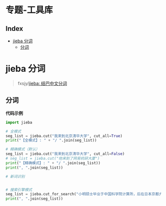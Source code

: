 专题-工具库
===

Index
---
<!-- TOC -->

- [jieba 分词](#jieba-分词)
  - [分词](#分词)

<!-- /TOC -->

# jieba 分词
> fxsjy/[jieba: 结巴中文分词](https://github.com/fxsjy/jieba) 

## 分词
**代码示例**
```Python
import jieba

# 全模式
seg_list = jieba.cut("我来到北京清华大学", cut_all=True)
print("【全模式】: " + "/ ".join(seg_list))  

# 精确模式（默认）
seg_list = jieba.cut("我来到北京清华大学", cut_all=False)
# seg_list = jieba.cut("他来到了网易杭研大厦")
print("【精确模式】: " + "/ ".join(seg_list))  
print(", ".join(seg_list))

# 新词识别


# 搜索引擎模式
seg_list = jieba.cut_for_search("小明硕士毕业于中国科学院计算所，后在日本京都大学深造")
print(", ".join(seg_list))
```